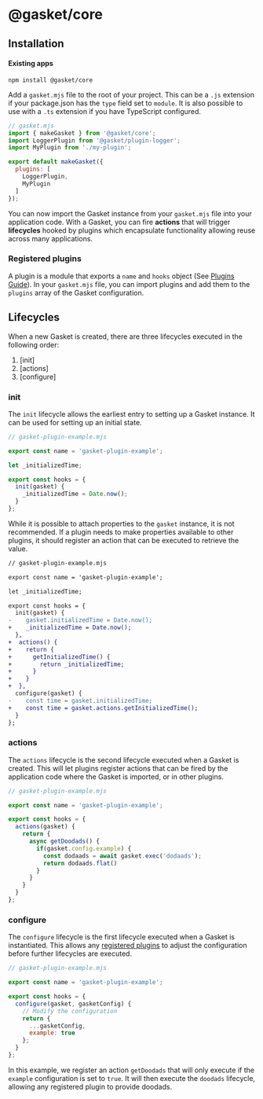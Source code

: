 # @gasket/core

## Installation

#### Existing apps

```shell
npm install @gasket/core
```

Add a `gasket.mjs` file to the root of your project.
This can be a `.js` extension if your package.json has the `type` field set to `module`.
It is also possible to use with a `.ts` extension if you have TypeScript configured.

```js
// gasket.mjs
import { makeGasket } from '@gasket/core';
import LoggerPlugin from '@gasket/plugin-logger';
import MyPlugin from './my-plugin';

export default makeGasket({
  plugins: [
    LoggerPlugin,
    MyPlugin
  ]
});
```

You can now import the Gasket instance from your `gasket.mjs` file into your
application code.
With a Gasket, you can fire **actions** that will trigger **lifecycles** hooked
by plugins which encapsulate functionality allowing reuse across many applications.

### Registered plugins

A plugin is a module that exports a `name` and `hooks` object
(See [Plugins Guide]).
In your `gasket.mjs` file, you can import plugins and add them to the `plugins`
array of the Gasket configuration.

## Lifecycles

When a new Gasket is created, there are three lifecycles executed in the
following order:
1. [init]
2. [actions]
3. [configure]

### init

The `init` lifecycle allows the earliest entry to setting up a Gasket instance.
It can be used for setting up an initial state.

```js
// gasket-plugin-example.mjs

export const name = 'gasket-plugin-example';

let _initializedTime;

export const hooks = {
  init(gasket) {
    _initializedTime = Date.now();
  }
};
```

While it is possible to attach properties to the `gasket` instance, it is not
recommended.
If a plugin needs to make properties available to other plugins, it should
register an action that can be executed to retrieve the value.

```diff
// gasket-plugin-example.mjs

export const name = 'gasket-plugin-example';

let _initializedTime;

export const hooks = {
  init(gasket) {
-    gasket.initializedTime = Date.now();
+    _initializedTime = Date.now();
  },
+  actions() {
+    return {
+      getInitializedTime() {
+        return _initializedTime;
+      }
+    }
+  },
  configure(gasket) {
-    const time = gasket.initializedTime;
+    const time = gasket.actions.getInitializedTime();
  }
};
```

### actions

The `actions` lifecycle is the second lifecycle executed when a Gasket is created.
This will let plugins register actions that can be fired by the application code
where the Gasket is imported, or in other plugins.

```js
// gasket-plugin-example.mjs

export const name = 'gasket-plugin-example';

export const hooks = {
  actions(gasket) {
    return {
      async getDoodads() {
        if(gasket.config.example) {
          const dodaads = await gasket.exec('dodaads');
          return dodaads.flat()
        }
      }
    }
  }
};
```

### configure

The `configure` lifecycle is the first lifecycle executed when a Gasket is
instantiated.
This allows any [registered plugins] to adjust the configuration before further
lifecycles are executed.

```js
// gasket-plugin-example.mjs

export const name = 'gasket-plugin-example';

export const hooks = {
  configure(gasket, gasketConfig) {
    // Modify the configuration
    return {
      ...gasketConfig,
      example: true
    };
  }
};
```

In this example, we register an action `getDoodads` that will only execute if the
`example` configuration is set to `true`.
It will then execute the `doodads` lifecycle, allowing any registered plugin to
provide doodads.

[registered plugins]: #registered-plugins
[Plugins Guide]:/packages/gasket-cli/docs/plugins.md
